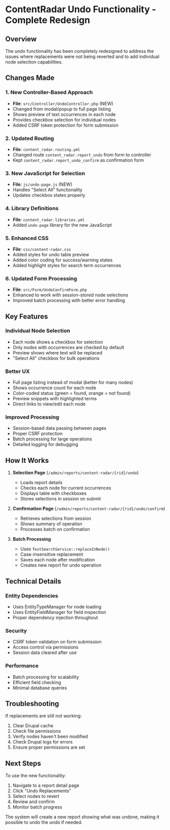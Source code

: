 # ContentRadar Undo Functionality - Complete Redesign

## Overview
The undo functionality has been completely redesigned to address the issues where replacements were not being reverted and to add individual node selection capabilities.

## Changes Made

### 1. New Controller-Based Approach
- **File**: `src/Controller/UndoController.php` (NEW)
- Changed from modal/popup to full page listing
- Shows preview of text occurrences in each node
- Provides checkbox selection for individual nodes
- Added CSRF token protection for form submission

### 2. Updated Routing
- **File**: `content_radar.routing.yml`
- Changed route `content_radar.report_undo` from form to controller
- Kept `content_radar.report_undo_confirm` as confirmation form

### 3. New JavaScript for Selection
- **File**: `js/undo-page.js` (NEW)
- Handles "Select All" functionality
- Updates checkbox states properly

### 4. Library Definitions
- **File**: `content_radar.libraries.yml`
- Added `undo-page` library for the new JavaScript

### 5. Enhanced CSS
- **File**: `css/content-radar.css`
- Added styles for undo table preview
- Added color coding for success/warning states
- Added highlight styles for search term occurrences

### 6. Updated Form Processing
- **File**: `src/Form/UndoConfirmForm.php`
- Enhanced to work with session-stored node selections
- Improved batch processing with better error handling

## Key Features

### Individual Node Selection
- Each node shows a checkbox for selection
- Only nodes with occurrences are checked by default
- Preview shows where text will be replaced
- "Select All" checkbox for bulk operations

### Better UX
- Full page listing instead of modal (better for many nodes)
- Shows occurrence count for each node
- Color-coded status (green = found, orange = not found)
- Preview snippets with highlighted terms
- Direct links to view/edit each node

### Improved Processing
- Session-based data passing between pages
- Proper CSRF protection
- Batch processing for large operations
- Detailed logging for debugging

## How It Works

1. **Selection Page** (`/admin/reports/content-radar/{rid}/undo`)
   - Loads report details
   - Checks each node for current occurrences
   - Displays table with checkboxes
   - Stores selections in session on submit

2. **Confirmation Page** (`/admin/reports/content-radar/{rid}/undo/confirm`)
   - Retrieves selections from session
   - Shows summary of operation
   - Processes batch on confirmation

3. **Batch Processing**
   - Uses `TextSearchService::replaceInNode()`
   - Case-insensitive replacement
   - Saves each node after modification
   - Creates new report for undo operation

## Technical Details

### Entity Dependencies
- Uses EntityTypeManager for node loading
- Uses EntityFieldManager for field inspection
- Proper dependency injection throughout

### Security
- CSRF token validation on form submission
- Access control via permissions
- Session data cleared after use

### Performance
- Batch processing for scalability
- Efficient field checking
- Minimal database queries

## Troubleshooting

If replacements are still not working:
1. Clear Drupal cache
2. Check file permissions
3. Verify nodes haven't been modified
4. Check Drupal logs for errors
5. Ensure proper permissions are set

## Next Steps

To use the new functionality:
1. Navigate to a report detail page
2. Click "Undo Replacements"
3. Select nodes to revert
4. Review and confirm
5. Monitor batch progress

The system will create a new report showing what was undone, making it possible to undo the undo if needed.